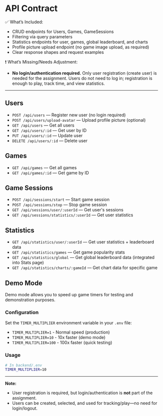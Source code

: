 # API Contract

✅ What’s Included:

- CRUD endpoints for Users, Games, GameSessions
- Filtering via query parameters
- Statistics endpoints for user, games, global leaderboard, and charts
- Profile picture upload endpoint (no game image upload, as required)
- Clear response shapes and request examples

❗ What’s Missing/Needs Adjustment:

- **No login/authentication required.** Only user registration (create user) is needed for the assignment. Users do not need to log in; registration is enough to play, track time, and view statistics.

---

## Users

- `POST /api/users` — Register new user (no login required)
- `POST /api/users/upload-avatar` — Upload profile picture (optional)
- `GET /api/users` — Get all users
- `GET /api/users/:id` — Get user by ID
- `PUT /api/users/:id` — Update user
- `DELETE /api/users/:id` — Delete user

## Games

- `GET /api/games` — Get all games
- `GET /api/games/:id` — Get game by ID

## Game Sessions

- `POST /api/sessions/start` — Start game session
- `POST /api/sessions/stop` — Stop game session
- `GET /api/sessions/user/:userId` — Get user's sessions
- `GET /api/sessions/statistics/:userId` — Get user statistics

## Statistics

- `GET /api/statistics/user/:userId` — Get user statistics + leaderboard data
- `GET /api/statistics/games` — Get game popularity stats
- `GET /api/statistics/global` — Get global leaderboard data (integrated into Stats page)
- `GET /api/statistics/charts/:gameId` — Get chart data for specific game

## Demo Mode

Demo mode allows you to speed up game timers for testing and demonstration purposes.

### Configuration

Set the `TIMER_MULTIPLIER` environment variable in your `.env` file:

- `TIMER_MULTIPLIER=1` - Normal speed (production)
- `TIMER_MULTIPLIER=10` - 10x faster (demo mode)
- `TIMER_MULTIPLIER=100` - 100x faster (quick testing)

### Usage

```bash
# In backend/.env
TIMER_MULTIPLIER=10
```

---

**Note:**

- User registration is required, but login/authentication is **not** part of the assignment.
- Users can be created, selected, and used for tracking/play—no need for login/logout.
